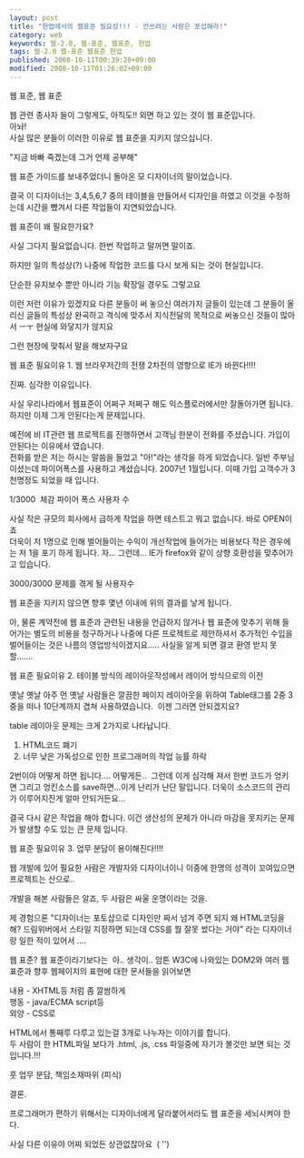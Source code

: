```yaml
---
layout: post
title: "현업에서의 웹표준 필요성!!! - 안쓰려는 사람은 포섭해라!"
category: web
keywords: 웹-2.0, 웹-표준, 웹표준, 현업
tags: 웹-2.0 웹-표준 웹표준 현업
published: 2008-10-11T00:39:20+09:00
modified: 2008-10-11T01:26:02+09:00
---
```

웹 표준, 웹 표준   
  
웹 관련 종사자 들이 그렇게도, 아직도!! 외면 하고 있는 것이 웹 표준입니다.  
아놔!  
사실 많은 분들이 이러한 이유로 웹 표준을 지키지 않으십니다.  
  
"지금 바빠 죽겠는데 그거 언제 공부해"  
  
웹 표준 가이드를 보내주었더니 돌아온 모 디자이너의 말이었습니다.   
  
결국 이 디자이너는 3,4,5,6,7 중의 테이블을 만들어서 디자인을 하였고 이것을 수정하는데 시간을 뺐겨서 다른 작업들이 지연되었습니다.  
  
웹 표준이 왜 필요한가요?  
  
사실 그다지 필요없습니다. 한번 작업하고 말꺼면 말이죠.  
  
하지만 일의 특성상(?) 나중에 작업한 코드를 다시 보게 되는 것이 현실입니다.   
  
단순한 유지보수 뿐만 아니라 기능 확장일 경우도 그렇고요  
  
이런 저런 이유가 있겠지요 다른 분들이 써 놓으신 여러가지 글들이 있는데 그 분들이 올리신 글들의 특성상 완곡하고 격식에 맞추서 지식전달의 목적으로 써놓으신 것들이 많아서 ㅡㅜ 현실에 와닿지가 않지요  
  
그런 현장에 맞춰서 말을 해보자구요  
  
웹 표준 필요이유 1. 웹 브라우저간의 전쟁 2차전의 영향으로 IE가 바뀐다!!!!  
  
진짜. 심각한 이유입니다.   
  
사실 우리나라에서 웹표준이 어쩌구 저쩌구 해도 익스플로러에서만 잘돌아가면 됩니다. 하지만 이제 그게 안된다는게 문제입니다.  
  
예전에 비 IT관련 웹 프로젝트를 진행하면서 고객님 한분이 전화를 주셨습니다. 가입이 안된다는 이유에서 였습니다.  
전화를 받은 저는 하시는 말씀을 들었고 "아!"라는 생각을 하게 되었습니다. 일반 주부님이셨는데 파이어폭스를 사용하고 계셨습니다. 2007년 1월입니다. 이때 가입 고객수가 3천명정도 되었을 때 입니다.  
  
1/3000&nbsp; 체감 파이어 폭스 사용자 수  
  
사실 작은 규모의 회사에서 급하게 작업을 하면 테스트고 뭐고 없습니다. 바로 OPEN이죠  
더욱이 저 1명으로 인해 벌어들이는 수익이 개선작업에 들어가는 비용보다 작은 경우에는 저 1을 포기 하게 됩니다. 자... 그런데... IE가 firefox와 같이 상향 호환성을 맞추어가고 있습니다.   
  
3000/3000 문제를 겪게 될 사용자수   
  
웹 표준을 지키지 않으면 향후 몇년 이내에 위의 결과를 낳게 됩니다.   
  
아, 물론 계약전에 웹 표준과 관련된 내용을 언급하지 않거나 웹 표준에 맞추기 위해 들어가는 별도의 비용을 청구하거나 나중에 다른 프로젝트로 제안하셔서 추가적인 수입을 벌어들이는 것은 나름의 영업방식이겠지요..... 사실을 알게 되면 결코 환영 받지 못할.......
  
  

  
웹 표준 필요이유 2. 테이블 방식의 레이아웃작성에서 레이어 방식으로의 이전  
  
옛날 옛날 아주 먼 옛날 사람들은 깔끔한 페이지 레이아웃을 위하여 Table태그를 2중 3중을 떠나 10단계까지 겹쳐 사용하였습니다.&nbsp; 이젠 그러면 안되겠지요?  
  
table 레이아웃 문제는 크게 2가지로 나타납니다.   
  
1. HTML코드 폐기  
2. 너무 낮은 가독성으로 인한 프로그래머의 작업 능률 하락  
  
2번이야 어떻게 하면 됩니다.... 어떻게든..&nbsp; 그런데 이게 심각해 져서 한번 코드가 엉키면 그리고 엉킨소스를 save하면...이게 난리가 난단 말입니다. 더욱이 소스코드의 관리가 이루어지진게 얼마 안되거든요...  
  
결국 다시 같은 작업을 해야 합니다. 이건 생산성의 문제가 아니라 마감을 못지키는 문제가 발생할 수도 있는 큰 문제 입니다.
  
웹 표준 필요이유 3. 업무 분담이 용이해진다!!!!  
  
웹 개발에 있어 필요한 사람은 개발자와 디자이너이니 이중에 한명의 성격이 꼬여있으면 프로젝트는 산으로..  
  
개발을 해본 사람들은 알죠, 두 사람은 싸울 운명이라는 것을.   
  
제 경험으론 "디자이너는 포토샵으로 디자인만 짜서 넘겨 주면 되지 왜 HTML코딩을 해? 드림위버에서 스타일 지정하면 되는데 CSS를 뭘 잘못 썼다는 거야" 라는 디자이너랑 일한 적이 있어서 ....  
  
웹 표준? 웹 표준이라기보다는&nbsp; 아.. 생각이.. 암튼 W3C에 나와있는 DOM2와 여러 웹 표준과 향후 웹페이지의 표현에 대한 문서들을 읽어보면  
  
내용 - XHTML등 처럼 좀 깔쌈하게  
행동 - java/ECMA script등  
외양 - CSS로   
  
HTML에서 통째루 다루고 있는걸 3개로 나누자는 이야기를 합니다.  
두 사람이 한 HTML파일 보다가 .html, .js, .css 파일중에 자기가 볼것만 보면 되는 것입니다.!!!  
  
훗 업무 분담, 책임소재따위 (피식)
  
  
결론.  
  
프로그래머가 편하기 위해서는 디자이너에게 달라붙어서라도 웹 표준을 세뇌시켜야 한다.  
  
사실 다른 이유야 어찌 되었든 상관없잖아요&nbsp; ( '')  
  
  
&nbsp;   
  
  
  
  
  
  
